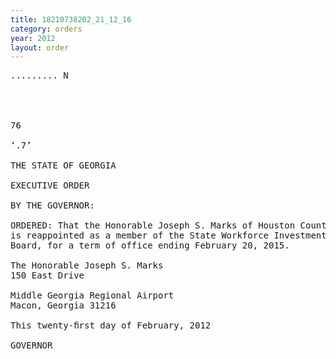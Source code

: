 ```yaml
---
title: 18210738202_21_12_16
category: orders
year: 2012
layout: order
---
```


<pre>......... N

  
   

76

‘.7’

THE STATE OF GEORGIA

EXECUTIVE ORDER

BY THE GOVERNOR:

ORDERED: That the Honorable Joseph S. Marks of Houston County, Georgia,
is reappointed as a member of the State Workforce Investment
Board, for a term of office ending February 20, 2015.

The Honorable Joseph S. Marks
150 East Drive

Middle Georgia Regional Airport
Macon, Georgia 31216

This twenty-ﬁrst day of February, 2012

GOVERNOR

 

</pre>
